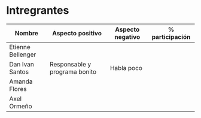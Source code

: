# Intregrantes

 Nombre             |   Aspecto positivo            |   Aspecto negativo    |   % participación     
--------------------|-------------------------------|-----------------------|---------------------
Etienne Bellenger   |                               |                       |                       
Dan Ivan Santos     | Responsable y programa bonito | Habla poco |    
Amanda Flores       |                               |                       |                       
Axel Ormeño         |                               |                       |                       


